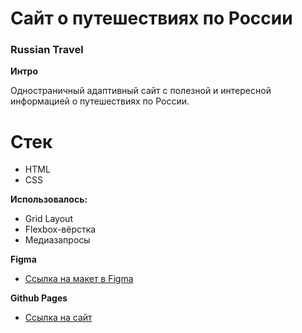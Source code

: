 # Сайт о путешествиях по России

### Russian Travel

**Интро**

Одностраничный адаптивный сайт с полезной и интересной информацией о путешествиях по России.

# Стек
- HTML
- CSS

**Использовалось:**
- Grid Layout
- Flexbox-вёрстка
- Медиазапросы

**Figma**

* [Ссылка на макет в Figma](https://www.figma.com/file/5S2WSbEFL6awjVWJ0NWL8Q/Sprint-3_-Russia-_-desktop-mobile?node-id=28503%3A0)

**Github Pages**

* [Ссылка на сайт](https://abonent-01.github.io/russian-travel/)
